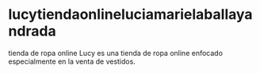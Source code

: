 # lucytiendaonlineluciamarielaballayandrada
tienda de ropa online
Lucy es una tienda de ropa online enfocado especialmente en la venta de vestidos.
